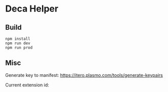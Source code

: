 # Deca Helper

## Build

```
npm install
npm run dev
npm run prod
```

## Misc

Generate key to manifest: https://itero.plasmo.com/tools/generate-keypairs

Current extension id:
